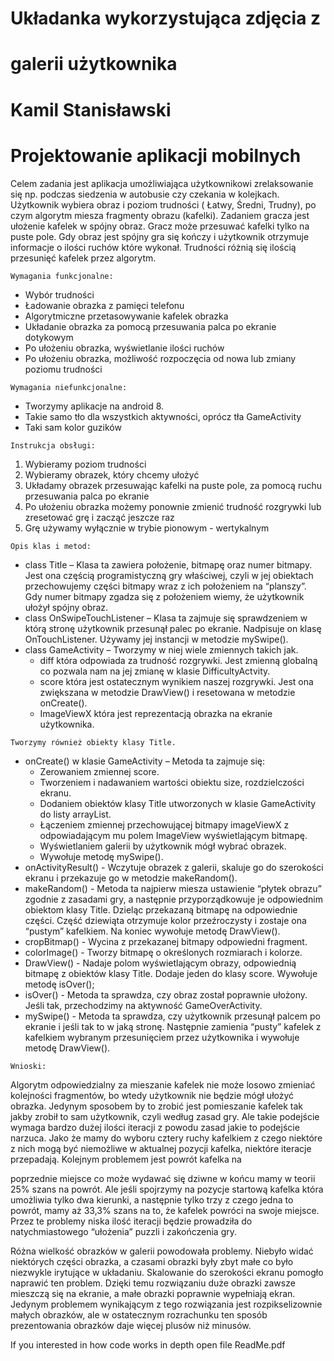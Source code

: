 # Układanka wykorzystująca zdjęcia z

# galerii użytkownika

# Kamil Stanisławski

# Projektowanie aplikacji mobilnych


Celem zadania jest aplikacja umożliwiająca użytkownikowi zrelaksowanie się np. podczas
siedzenia w autobusie czy czekania w kolejkach. Użytkownik wybiera obraz i poziom trudności (
Łatwy, Średni, Trudny), po czym algorytm miesza fragmenty obrazu (kafelki). Zadaniem gracza jest
ułożenie kafelek w spójny obraz. Gracz może przesuwać kafelki tylko na puste pole. Gdy obraz jest
spójny gra się kończy i użytkownik otrzymuje informacje o ilości ruchów które wykonał. Trudności
różnią się ilością przesunięć kafelek przez algorytm.

```
Wymagania funkcjonalne:
```
- Wybór trudności
- Ładowanie obrazka z pamięci telefonu
- Algorytmiczne przetasowywanie kafelek obrazka
- Układanie obrazka za pomocą przesuwania palca po ekranie dotykowym
- Po ułożeniu obrazka, wyświetlanie ilości ruchów
- Po ułożeniu obrazka, możliwość rozpoczęcia od nowa lub zmiany poziomu trudności

```
Wymagania niefunkcjonalne:
```
- Tworzymy aplikacje na android 8.
- Takie samo tło dla wszystkich aktywności, oprócz tła GameActivity
- Taki sam kolor guzików

```
Instrukcja obsługi:
```
1. Wybieramy poziom trudności
2. Wybieramy obrazek, który chcemy ułożyć
3. Układamy obrazek przesuwając kafelki na puste pole, za pomocą ruchu przesuwania palca
    po ekranie
4. Po ułożeniu obrazka możemy ponownie zmienić trudność rozgrywki lub zresetować grę i
    zacząć jeszcze raz
5. Grę używamy wyłącznie w trybie pionowym - wertykalnym

```
Opis klas i metod:
```
- class Title – Klasa ta zawiera położenie, bitmapę oraz numer bitmapy. Jest ona częścią
    programistyczną gry właściwej, czyli w jej obiektach przechowujemy części bitmapy wraz z
    ich położeniem na “planszy”. Gdy numer bitmapy zgadza się z położeniem wiemy, że
    użytkownik ułożył spójny obraz.
- class OnSwipeTouchListener – Klasa ta zajmuje się sprawdzeniem w którą stronę użytkownik
    przesunął palec po ekranie. Nadpisuje on klasę OnTouchListener. Używamy jej instancji w
    metodzie mySwipe().
- class GameActivity – Tworzymy w niej wiele zmiennych takich jak.
    - diff która odpowiada za trudność rozgrywki. Jest zmienną globalną co pozwala nam
       na jej zmianę w klasie DifficultyActvity.
    - score która jest ostatecznym wynikiem naszej rozgrywki. Jest ona zwiększana w
       metodzie DrawView() i resetowana w metodzie onCreate().
    - ImageViewX która jest reprezentacją obrazka na ekranie użytkownika.

```
Tworzymy również obiekty klasy Title.
```

- onCreate() w klasie GameActivity – Metoda ta zajmuje się:
    - Zerowaniem zmiennej score.
    - Tworzeniem i nadawaniem wartości obiektu size, rozdzielczości ekranu.
    - Dodaniem obiektów klasy Title utworzonych w klasie GameActivity do listy arrayList.
    - Łączeniem zmiennej przechowującej bitmapy imageViewX z odpowiadającym mu
       polem ImageView wyświetlającym bitmapę.
    - Wyświetlaniem galerii by użytkownik mógł wybrać obrazek.
    - Wywołuje metodę mySwipe().
- onActivityResult() - Wczytuje obrazek z galerii, skaluje go do szerokości ekranu i przekazuje
    go w metodzie makeRandom().
- makeRandom() - Metoda ta najpierw miesza ustawienie “płytek obrazu” zgodnie z zasadami
    gry, a następnie przyporządkowuje je odpowiednim obiektom klasy Title. Dzieląc przekazaną
    bitmapę na odpowiednie części. Część dziewiąta otrzymuje kolor przeźroczysty i zostaje ona
    “pustym” kafelkiem. Na koniec wywołuje metodę DrawView().
- cropBitmap() - Wycina z przekazanej bitmapy odpowiedni fragment.
- colorImage() - Tworzy bitmapę o określonych rozmiarach i kolorze.
- DrawView() - Nadaje polom wyświetlającym obrazy, odpowiednią bitmapę z obiektów klasy
    Title. Dodaje jeden do klasy score. Wywołuje metodę isOver();
- isOver() - Metoda ta sprawdza, czy obraz został poprawnie ułożony. Jeśli tak, przechodzimy
    na aktywność GameOverActivity.
- mySwipe() - Metoda ta sprawdza, czy użytkownik przesunął palcem po ekranie i jeśli tak to w
    jaką stronę. Następnie zamienia “pusty” kafelek z kafelkiem wybranym przesunięciem przez
    użytkownika i wywołuje metodę DrawView().

```
Wnioski:
```
Algorytm odpowiedzialny za mieszanie kafelek nie może losowo zmieniać kolejności
fragmentów, bo wtedy użytkownik nie będzie mógł ułożyć obrazka. Jedynym sposobem by to zrobić
jest pomieszanie kafelek tak jakby zrobił to sam użytkownik, czyli według zasad gry. Ale takie
podejście wymaga bardzo dużej ilości iteracji z powodu zasad jakie to podejście narzuca. Jako że
mamy do wyboru cztery ruchy kafelkiem z czego niektóre z nich mogą być niemożliwe w aktualnej
pozycji kafelka, niektóre iteracje przepadają. Kolejnym problemem jest powrót kafelka na


poprzednie miejsce co może wydawać się dziwne w końcu mamy w teorii 25% szans na powrót. Ale
jeśli spojrzymy na pozycje startową kafelka która umożliwia tylko dwa kierunki, a następnie tylko trzy
z czego jedna to powrót, mamy aż 33,3% szans na to, że kafelek powróci na swoje miejsce. Przez te
problemy niska ilość iteracji będzie prowadziła do natychmiastowego “ułożenia” puzzli i zakończenia
gry.

Różna wielkość obrazków w galerii powodowała problemy. Niebyło widać niektórych części
obrazka, a czasami obrazki były zbyt małe co było niezwykle irytujące w układaniu. Skalowanie do
szerokości ekranu pomogło naprawić ten problem. Dzięki temu rozwiązaniu duże obrazki zawsze
mieszczą się na ekranie, a małe obrazki poprawnie wypełniają ekran. Jedynym problemem
wynikającym z tego rozwiązania jest rozpikselizownie małych obrazków, ale w ostatecznym
rozrachunku ten sposób prezentowania obrazków daje więcej plusów niż minusów.


If you interested in how code works in depth open file ReadMe.pdf
